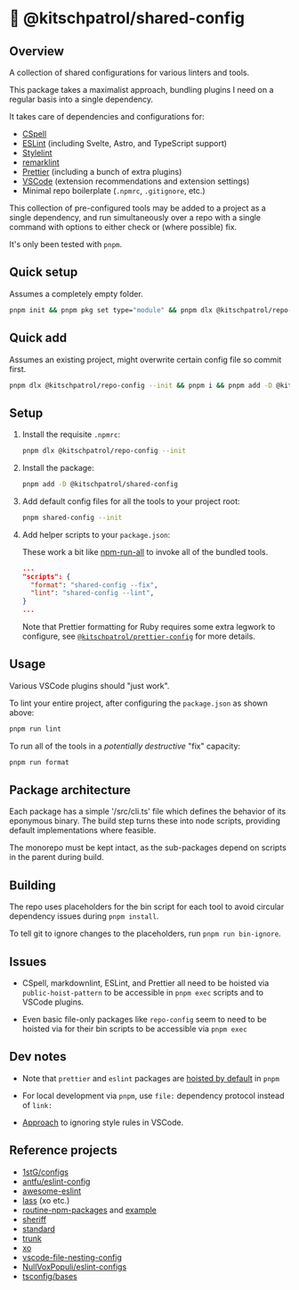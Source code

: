 # 🔬 @kitschpatrol/shared-config

## Overview

A collection of shared configurations for various linters and tools.

This package takes a maximalist approach, bundling plugins I need on a regular basis into a single dependency.

It takes care of dependencies and configurations for:

- [CSpell](https://cspell.org)
- [ESLint](https://eslint.org) (including Svelte, Astro, and TypeScript support)
- [Stylelint](https://stylelint.io)
- [remarklint](https://github.com/remarkjs/remark-lint)
- [Prettier](https://prettier.io) (including a bunch of extra plugins)
- [VSCode](https://code.visualstudio.com) (extension recommendations and extension settings)
- Minimal repo boilerplate (`.npmrc`, `.gitignore`, etc.)

This collection of pre-configured tools may be added to a project as a single dependency, and run simultaneously over a repo with a single command with options to either check or (where possible) fix.

It's only been tested with `pnpm`.

## Quick setup

Assumes a completely empty folder.

```sh
pnpm init && pnpm pkg set type="module" && pnpm dlx @kitschpatrol/repo-config --init && pnpm add -D @kitschpatrol/shared-config && pnpm shared-config --init
```

## Quick add

Assumes an existing project, might overwrite certain config file so commit first.

```sh
pnpm dlx @kitschpatrol/repo-config --init && pnpm i && pnpm add -D @kitschpatrol/shared-config && pnpm shared-config --init
```

## Setup

1. Install the requisite `.npmrc`:

   ```sh
   pnpm dlx @kitschpatrol/repo-config --init
   ```

2. Install the package:

   ```sh
   pnpm add -D @kitschpatrol/shared-config
   ```

3. Add default config files for all the tools to your project root:

   ```sh
   pnpm shared-config --init
   ```

4. Add helper scripts to your `package.json`:

   These work a bit like [npm-run-all](https://github.com/mysticatea/npm-run-all) to invoke all of the bundled tools.

   ```json
   ...
   "scripts": {
     "format": "shared-config --fix",
     "lint": "shared-config --lint",
   }
   ...
   ```

   Note that Prettier formatting for Ruby requires some extra legwork to configure, see [`@kitschpatrol/prettier-config`](https://github.com/kitschpatrol/prettier-config) for more details.

## Usage

Various VSCode plugins should "just work".

To lint your entire project, after configuring the `package.json` as shown above:

```sh
pnpm run lint
```

To run all of the tools in a _potentially destructive_ "fix" capacity:

```sh
pnpm run format
```

## Package architecture

Each package has a simple '/src/cli.ts' file which defines the behavior of its eponymous binary. The build step turns these into node scripts, providing default implementations where feasible.

The monorepo must be kept intact, as the sub-packages depend on scripts in the parent during build.

## Building

The repo uses placeholders for the bin script for each tool to avoid circular dependency issues during `pnpm install`.

To tell git to ignore changes to the placeholders, run `pnpm run bin-ignore`.

## Issues

- CSpell, markdownlint, ESLint, and Prettier all need to be hoisted via `public-hoist-pattern` to be accessible in `pnpm exec` scripts and to VSCode plugins.

- Even basic file-only packages like `repo-config` seem to need to be hoisted via for their bin scripts to be accessible via `pnpm exec`

## Dev notes

- Note that `prettier` and `eslint` packages are [hoisted by default](https://pnpm.io/npmrc#public-hoist-pattern) in `pnpm`

- For local development via `pnpm`, use `file:` dependency protocol instead of `link:`

- [Approach](https://github.com/antfu/eslint-config#vs-code-support-auto-fix) to ignoring style rules in VSCode.

## Reference projects

- [1stG/configs](https://github.com/1stG/configs)
- [antfu/eslint-config](https://github.com/antfu/eslint-config)
- [awesome-eslint](https://github.com/dustinspecker/awesome-eslint)
- [lass](https://lass.js.org) (xo etc.)
- [routine-npm-packages](https://github.com/kachkaev/routine-npm-packages) and [example](https://github.com/kachkaev/website)
- [sheriff](https://www.eslint-config-sheriff.dev)
- [standard](https://standardjs.com)
- [trunk](https://trunk.io)
- [xo](https://github.com/xojs/xo)
- [vscode-file-nesting-config](https://github.com/antfu/vscode-file-nesting-config)
- [NullVoxPopuli/eslint-configs](https://github.com/NullVoxPopuli/eslint-configs)
- [tsconfig/bases](https://github.com/tsconfig/bases/tree/main)
